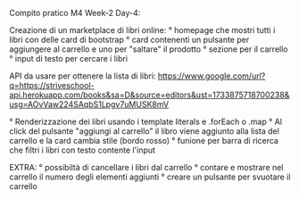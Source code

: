 Compito pratico M4 Week-2 Day-4:

Creazione di un marketplace di libri online:
  ° homepage che mostri tutti i libri con delle card di bootstrap
  ° card contenenti un pulsante per aggiungere al carrello e uno per "saltare" il prodotto
  ° sezione per il carrello
  ° input di testo per cercare i libri

API da usare per ottenere la lista di libri: https://www.google.com/url?q=https://striveschool-api.herokuapp.com/books&sa=D&source=editors&ust=1733875718700238&usg=AOvVaw224SAqbS1Lpgv7uMUSK8mV

° Renderizzazione dei libri usando i template literals e .forEach o .map
° Al click del pulsante "aggiungi al carrello" il libro viene aggiunto alla lista del carrello e la card cambia stile (bordo rosso)
° funione per barra di ricerca che filtri i libri con testo contente l'input


EXTRA:
° possibiltà di cancellare i libri dal carrello
° contare e mostrare nel carrello il numero degli elementi aggiunti
° creare un pulsante per svuotare il carrello
